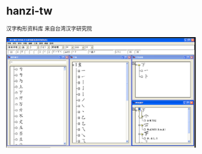 # hanzi-tw
汉字构形资料库  来自台湾汉字研究院

![](https://github.com/SpikeXy/hanzi-tw/blob/master/hanzi-gouxingziliaoku-01.png)
